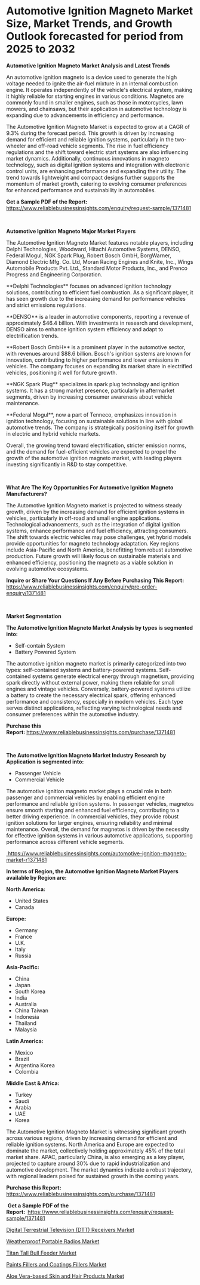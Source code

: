 <p><h1>Automotive Ignition Magneto Market Size, Market Trends, and Growth Outlook forecasted for period from 2025 to 2032</h1></p><p><strong>Automotive Ignition Magneto Market Analysis and Latest Trends</strong></p>
<p><p>An automotive ignition magneto is a device used to generate the high voltage needed to ignite the air-fuel mixture in an internal combustion engine. It operates independently of the vehicle's electrical system, making it highly reliable for starting engines in various conditions. Magnetos are commonly found in smaller engines, such as those in motorcycles, lawn mowers, and chainsaws, but their application in automotive technology is expanding due to advancements in efficiency and performance.</p><p>The Automotive Ignition Magneto Market is expected to grow at a CAGR of 9.3% during the forecast period. This growth is driven by increasing demand for efficient and reliable ignition systems, particularly in the two-wheeler and off-road vehicle segments. The rise in fuel efficiency regulations and the shift toward electric start systems are also influencing market dynamics. Additionally, continuous innovations in magneto technology, such as digital ignition systems and integration with electronic control units, are enhancing performance and expanding their utility. The trend towards lightweight and compact designs further supports the momentum of market growth, catering to evolving consumer preferences for enhanced performance and sustainability in automobiles.</p></p>
<p><strong>Get a Sample PDF of the Report:&nbsp;</strong> <a href="https://www.reliablebusinessinsights.com/enquiry/request-sample/1371481?utm_campaign=113&utm_medium=2&utm_source=Github&utm_content=ia&utm_term=22032025&utm_id=automotive-ignition-magneto">https://www.reliablebusinessinsights.com/enquiry/request-sample/1371481</a></p>
<p>&nbsp;</p>
<p><strong>Automotive Ignition Magneto Major Market Players</strong></p>
<p><p>The Automotive Ignition Magneto Market features notable players, including Delphi Technologies, Woodward, Hitachi Automotive Systems, DENSO, Federal Mogul, NGK Spark Plug, Robert Bosch GmbH, BorgWarner, Diamond Electric Mfg. Co. Ltd, Moran Racing Engines and Knite, Inc., Wings Automobile Products Pvt. Ltd., Standard Motor Products, Inc., and Prenco Progress and Engineering Corporation.</p><p>**Delphi Technologies** focuses on advanced ignition technology solutions, contributing to efficient fuel combustion. As a significant player, it has seen growth due to the increasing demand for performance vehicles and strict emissions regulations. </p><p>**DENSO** is a leader in automotive components, reporting a revenue of approximately $46.4 billion. With investments in research and development, DENSO aims to enhance ignition system efficiency and adapt to electrification trends.</p><p>**Robert Bosch GmbH** is a prominent player in the automotive sector, with revenues around $88.6 billion. Bosch's ignition systems are known for innovation, contributing to higher performance and lower emissions in vehicles. The company focuses on expanding its market share in electrified vehicles, positioning it well for future growth.</p><p>**NGK Spark Plug** specializes in spark plug technology and ignition systems. It has a strong market presence, particularly in aftermarket segments, driven by increasing consumer awareness about vehicle maintenance.</p><p>**Federal Mogul**, now a part of Tenneco, emphasizes innovation in ignition technology, focusing on sustainable solutions in line with global automotive trends. The company is strategically positioning itself for growth in electric and hybrid vehicle markets.</p><p>Overall, the growing trend toward electrification, stricter emission norms, and the demand for fuel-efficient vehicles are expected to propel the growth of the automotive ignition magneto market, with leading players investing significantly in R&D to stay competitive.</p></p>
<p>&nbsp;</p>
<p><strong>What Are The Key Opportunities For Automotive Ignition Magneto Manufacturers?</strong></p>
<p><p>The Automotive Ignition Magneto market is projected to witness steady growth, driven by the increasing demand for efficient ignition systems in vehicles, particularly in off-road and small engine applications. Technological advancements, such as the integration of digital ignition systems, enhance performance and fuel efficiency, attracting consumers. The shift towards electric vehicles may pose challenges, yet hybrid models provide opportunities for magneto technology adaptation. Key regions include Asia-Pacific and North America, benefitting from robust automotive production. Future growth will likely focus on sustainable materials and enhanced efficiency, positioning the magneto as a viable solution in evolving automotive ecosystems.</p></p>
<p><strong>Inquire or Share Your Questions If Any Before Purchasing This Report:</strong> <a href="https://www.reliablebusinessinsights.com/enquiry/pre-order-enquiry/1371481?utm_campaign=113&utm_medium=2&utm_source=Github&utm_content=ia&utm_term=22032025&utm_id=automotive-ignition-magneto">https://www.reliablebusinessinsights.com/enquiry/pre-order-enquiry/1371481</a></p>
<p>&nbsp;</p>
<p><strong>Market Segmentation</strong></p>
<p><strong>The Automotive Ignition Magneto Market Analysis by types is segmented into:</strong></p>
<p><ul><li>Self-contain System</li><li>Battery Powered System</li></ul></p>
<p><p>The automotive ignition magneto market is primarily categorized into two types: self-contained systems and battery-powered systems. Self-contained systems generate electrical energy through magnetism, providing spark directly without external power, making them reliable for small engines and vintage vehicles. Conversely, battery-powered systems utilize a battery to create the necessary electrical spark, offering enhanced performance and consistency, especially in modern vehicles. Each type serves distinct applications, reflecting varying technological needs and consumer preferences within the automotive industry.</p></p>
<p><strong>Purchase this Report:&nbsp;</strong><a href="https://www.reliablebusinessinsights.com/purchase/1371481?utm_campaign=113&utm_medium=2&utm_source=Github&utm_content=ia&utm_term=22032025&utm_id=automotive-ignition-magneto">https://www.reliablebusinessinsights.com/purchase/1371481</a></p>
<p>&nbsp;</p>
<p><strong>The Automotive Ignition Magneto Market Industry Research by Application is segmented into:</strong></p>
<p><ul><li>Passenger Vehicle</li><li>Commercial Vehicle</li></ul></p>
<p><p>The automotive ignition magneto market plays a crucial role in both passenger and commercial vehicles by enabling efficient engine performance and reliable ignition systems. In passenger vehicles, magnetos ensure smooth starting and enhanced fuel efficiency, contributing to a better driving experience. In commercial vehicles, they provide robust ignition solutions for larger engines, ensuring reliability and minimal maintenance. Overall, the demand for magnetos is driven by the necessity for effective ignition systems in various automotive applications, supporting performance across different vehicle segments.</p></p>
<p><a href="https://www.reliablebusinessinsights.com/automotive-ignition-magneto-market-r1371481?utm_campaign=113&utm_medium=2&utm_source=Github&utm_content=ia&utm_term=22032025&utm_id=automotive-ignition-magneto">&nbsp;https://www.reliablebusinessinsights.com/automotive-ignition-magneto-market-r1371481</a></p>
<p><strong>In terms of Region, the Automotive Ignition Magneto Market Players available by Region are:</strong></p>
<p>
    <p> <strong> North America: </strong>
        <ul>
            <li>United States</li>
            <li>Canada</li>
        </ul>
        </p> 
    <p> <strong> Europe: </strong>
        <ul>
            <li>Germany</li>
            <li>France</li>
            <li>U.K.</li>
            <li>Italy</li>
            <li>Russia</li>
        </ul>
        </p> 
    <p> <strong> Asia-Pacific: </strong>
        <ul>
            <li>China</li>
            <li>Japan</li>
            <li>South Korea</li>
            <li>India</li>
            <li>Australia</li>
            <li>China Taiwan</li>
            <li>Indonesia</li>
            <li>Thailand</li>
            <li>Malaysia</li>
        </ul>
        </p> 
    <p> <strong> Latin America: </strong>
        <ul>
            <li>Mexico</li>
            <li>Brazil</li>
            <li>Argentina Korea</li>
            <li>Colombia</li>
        </ul>
        </p> 
    <p> <strong> Middle East & Africa: </strong>
        <ul>
            <li>Turkey</li>
            <li>Saudi</li>
            <li>Arabia</li>
            <li>UAE</li>
            <li>Korea</li>
        </ul>
    </p>
    </p>
<p><p>The Automotive Ignition Magneto Market is witnessing significant growth across various regions, driven by increasing demand for efficient and reliable ignition systems. North America and Europe are expected to dominate the market, collectively holding approximately 45% of the total market share. APAC, particularly China, is also emerging as a key player, projected to capture around 30% due to rapid industrialization and automotive development. The market dynamics indicate a robust trajectory, with regional leaders poised for sustained growth in the coming years.</p></p>
<p><strong>Purchase this Report: </strong><a href="https://www.reliablebusinessinsights.com/purchase/1371481?utm_campaign=113&utm_medium=2&utm_source=Github&utm_content=ia&utm_term=22032025&utm_id=automotive-ignition-magneto">https://www.reliablebusinessinsights.com/purchase/1371481</a></p>
<p>&nbsp;<strong>Get a Sample PDF of the Report:&nbsp;&nbsp;</strong><a href="https://www.reliablebusinessinsights.com/enquiry/request-sample/1371481?utm_campaign=113&utm_medium=2&utm_source=Github&utm_content=ia&utm_term=22032025&utm_id=automotive-ignition-magneto">https://www.reliablebusinessinsights.com/enquiry/request-sample/1371481</a></p>
<p><strong></strong></p>
<p><p><a href="https://github.com/gassmkalay/Market-Research-Report-List-1/blob/main/digital-terrestrial-television-dtt-receivers-market.md?utm_campaign=113&utm_medium=2&utm_source=Github&utm_content=ia&utm_term=22032025&utm_id=automotive-ignition-magneto">Digital Terrestrial Television (DTT) Receivers Market</a></p><p><a href="https://github.com/laveeasaadrh/Market-Research-Report-List-1/blob/main/weatherproof-portable-radios-market.md?utm_campaign=113&utm_medium=2&utm_source=Github&utm_content=ia&utm_term=22032025&utm_id=automotive-ignition-magneto">Weatherproof Portable Radios Market</a></p><p><a href="https://github.com/ayondaylos/Market-Research-Report-List-1/blob/main/titan-tall-bull-feeder-market.md?utm_campaign=113&utm_medium=2&utm_source=Github&utm_content=ia&utm_term=22032025&utm_id=automotive-ignition-magneto">Titan Tall Bull Feeder Market</a></p><p><a href="https://github.com/bichukapac/Market-Research-Report-List-1/blob/main/paints-fillers-and-coatings-fillers-market.md?utm_campaign=113&utm_medium=2&utm_source=Github&utm_content=ia&utm_term=22032025&utm_id=automotive-ignition-magneto">Paints Fillers and Coatings Fillers Market</a></p><p><a href="https://github.com/swaftaenglem/Market-Research-Report-List-1/blob/main/aloe-vera-based-skin-and-hair-products-market.md?utm_campaign=113&utm_medium=2&utm_source=Github&utm_content=ia&utm_term=22032025&utm_id=automotive-ignition-magneto">Aloe Vera-based Skin and Hair Products Market</a></p></p>